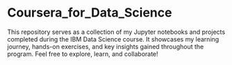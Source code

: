 # Coursera_for_Data_Science
This repository serves as a collection of my Jupyter notebooks and projects completed during the IBM Data Science course. It showcases my learning journey, hands-on exercises, and key insights gained throughout the program. Feel free to explore, learn, and collaborate!
